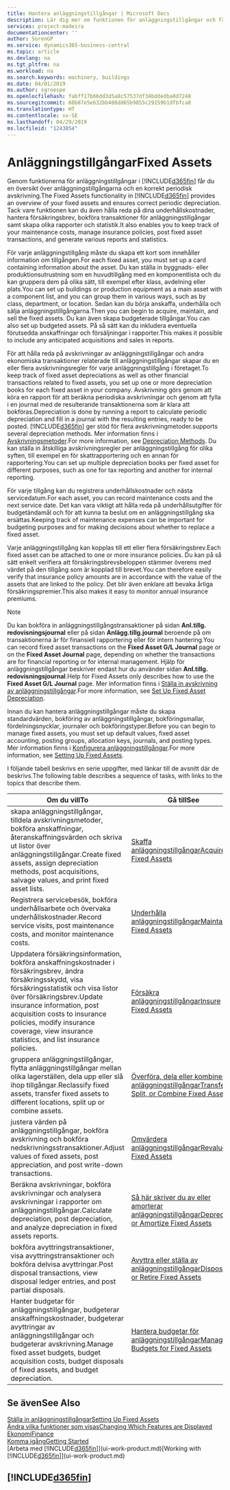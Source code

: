```yaml
---
title: Hantera anläggningstillgångar | Microsoft Docs
description: Lär dig mer om funktionen för anläggningstillgångar och få en översikt över hur du arbetar med anläggningstillgångar.
services: project-madeira
documentationcenter: ''
author: SorenGP
ms.service: dynamics365-business-central
ms.topic: article
ms.devlang: na
ms.tgt_pltfrm: na
ms.workload: na
ms.search.keywords: machinery, buildings
ms.date: 04/01/2019
ms.author: sgroespe
ms.openlocfilehash: fabff17b66dd3d5a8c57537df34bddedba0d7248
ms.sourcegitcommit: 60b87e5eb32bb408dd65b9855c29159b1dfbfca8
ms.translationtype: HT
ms.contentlocale: sv-SE
ms.lasthandoff: 04/29/2019
ms.locfileid: "1243854"
---
```

# <a name="fixed-assets"></a><span data-ttu-id="d2cf2-103">Anläggningstillgångar</span><span class="sxs-lookup"><span data-stu-id="d2cf2-103">Fixed Assets</span></span>
<span data-ttu-id="d2cf2-104">Genom funktionerna för anläggningstillgångar i [!INCLUDE[d365fin](includes/d365fin_md.md)] får du en översikt över anläggningstillgångarna och en korrekt periodisk avskrivning.</span><span class="sxs-lookup"><span data-stu-id="d2cf2-104">The Fixed Assets functionality in [!INCLUDE[d365fin](includes/d365fin_md.md)] provides an overview of your fixed assets and ensures correct periodic depreciation.</span></span> <span data-ttu-id="d2cf2-105">Tack vare funktionen kan du även hålla reda på dina underhållskostnader, hantera försäkringsbrev, bokföra transaktioner för anläggningstillgångar samt skapa olika rapporter och statistik.</span><span class="sxs-lookup"><span data-stu-id="d2cf2-105">It also enables you to keep track of your maintenance costs, manage insurance policies, post fixed asset transactions, and generate various reports and statistics.</span></span>

<span data-ttu-id="d2cf2-106">För varje anläggningstillgång måste du skapa ett kort som innehåller information om tillgången.</span><span class="sxs-lookup"><span data-stu-id="d2cf2-106">For each fixed asset, you must set up a card containing information about the asset.</span></span> <span data-ttu-id="d2cf2-107">Du kan ställa in byggnads- eller produktionsutrustning som en huvudtillgång med en komponentlista och du kan gruppera dem på olika sätt, till exempel efter klass, avdelning eller plats.</span><span class="sxs-lookup"><span data-stu-id="d2cf2-107">You can set up buildings or production equipment as a main asset with a component list, and you can group them in various ways, such as by class, department, or location.</span></span> <span data-ttu-id="d2cf2-108">Sedan kan du börja anskaffa, underhålla och sälja anläggningstillgångarna.</span><span class="sxs-lookup"><span data-stu-id="d2cf2-108">Then you can begin to acquire, maintain, and sell the fixed assets.</span></span> <span data-ttu-id="d2cf2-109">Du kan även skapa budgeterade tillgångar.</span><span class="sxs-lookup"><span data-stu-id="d2cf2-109">You can also set up budgeted assets.</span></span> <span data-ttu-id="d2cf2-110">På så sätt kan du inkludera eventuella förutsedda anskaffningar och försäljningar i rapporter.</span><span class="sxs-lookup"><span data-stu-id="d2cf2-110">This makes it possible to include any anticipated acquisitions and sales in reports.</span></span>

<span data-ttu-id="d2cf2-111">För att hålla reda på avskrivningar av anläggningstillgångar och andra ekonomiska transaktioner relaterade till anläggningstillgångar skapar du en eller flera avskrivningsregler för varje anläggningstillgång i företaget.</span><span class="sxs-lookup"><span data-stu-id="d2cf2-111">To keep track of fixed asset depreciations as well as other financial transactions related to fixed assets, you set up one or more depreciation books for each fixed asset in your company.</span></span> <span data-ttu-id="d2cf2-112">Avskrivning görs genom att köra en rapport för att beräkna periodiska avskrivningar och genom att fylla i en journal med de resulterande transaktionerna som är klara att bokföras.</span><span class="sxs-lookup"><span data-stu-id="d2cf2-112">Depreciation is done by running a report to calculate periodic depreciation and fill in a journal with the resulting entries, ready to be posted.</span></span> [!INCLUDE[d365fin](includes/d365fin_md.md)] <span data-ttu-id="d2cf2-113">ger stöd för flera avskrivningmetoder.</span><span class="sxs-lookup"><span data-stu-id="d2cf2-113">supports several depreciation methods.</span></span> <span data-ttu-id="d2cf2-114">Mer information finns i [Avskrivningsmetoder](fa-depreciation-methods.md).</span><span class="sxs-lookup"><span data-stu-id="d2cf2-114">For more information, see [Depreciation Methods](fa-depreciation-methods.md).</span></span> <span data-ttu-id="d2cf2-115">Du kan ställa in åtskilliga avskrivningsregler per anläggningstillgång för olika syften, till exempel en för skattrapportering och en annan för rapportering.</span><span class="sxs-lookup"><span data-stu-id="d2cf2-115">You can set up multiple depreciation books per fixed asset for different purposes, such as one for tax reporting and another for internal reporting.</span></span>

<span data-ttu-id="d2cf2-116">För varje tillgång kan du registrera underhållskostnader och nästa servicedatum.</span><span class="sxs-lookup"><span data-stu-id="d2cf2-116">For each asset, you can record maintenance costs and the next service date.</span></span> <span data-ttu-id="d2cf2-117">Det kan vara viktigt att hålla reda på underhållsutgifter för budgetändamål och för att kunna ta beslut om en anläggningstillgång ska ersättas.</span><span class="sxs-lookup"><span data-stu-id="d2cf2-117">Keeping track of maintenance expenses can be important for budgeting purposes and for making decisions about whether to replace a fixed asset.</span></span>

<span data-ttu-id="d2cf2-118">Varje anläggningstillgång kan kopplas till ett eller flera försäkringsbrev.</span><span class="sxs-lookup"><span data-stu-id="d2cf2-118">Each fixed asset can be attached to one or more insurance policies.</span></span> <span data-ttu-id="d2cf2-119">Du kan på så sätt enkelt verifiera att försäkringsbrevsbeloppen stämmer överens med värdet på den tillgång som är kopplad till brevet.</span><span class="sxs-lookup"><span data-stu-id="d2cf2-119">You can therefore easily verify that insurance policy amounts are in accordance with the value of the assets that are linked to the policy.</span></span> <span data-ttu-id="d2cf2-120">Det blir även enklare att bevaka årliga försäkringspremier.</span><span class="sxs-lookup"><span data-stu-id="d2cf2-120">This also makes it easy to monitor annual insurance premiums.</span></span>

> [!NOTE]  
>   <span data-ttu-id="d2cf2-121">Du kan bokföra in anläggningstillgångstransaktioner på sidan **Anl.tillg. redovisningsjournal** eller på sidan **Anlägg.tillg.journal** beroende på om transaktionerna är för finansiell rapportering eller för intern hantering.</span><span class="sxs-lookup"><span data-stu-id="d2cf2-121">You can record fixed asset transactions on the **Fixed Asset G/L Journal** page or on the **Fixed Asset Journal** page, depending on whether the transactions are for financial reporting or for internal management.</span></span> <span data-ttu-id="d2cf2-122">Hjälp för anläggningstillgångar beskriver endast hur du använder sidan **Anl.tillg. redovisningsjournal**.</span><span class="sxs-lookup"><span data-stu-id="d2cf2-122">Help for Fixed Assets only describes how to use the **Fixed Asset G/L Journal** page.</span></span> <span data-ttu-id="d2cf2-123">Mer information finns i [Ställa in avskrivning av anläggningstillgångar](fa-how-setup-depreciation.md).</span><span class="sxs-lookup"><span data-stu-id="d2cf2-123">For more information, see [Set Up Fixed Asset Depreciation](fa-how-setup-depreciation.md).</span></span>

<span data-ttu-id="d2cf2-124">Innan du kan hantera anläggningstillgångar måste du skapa standardvärden, bokföring av anläggningstillgångar, bokföringsmallar, fördelningsnycklar, journaler och bokföringstyper.</span><span class="sxs-lookup"><span data-stu-id="d2cf2-124">Before you can begin to manage fixed assets, you must set up default values, fixed asset accounting, posting groups, allocation keys, journals, and posting types.</span></span> <span data-ttu-id="d2cf2-125">Mer information finns i [Konfigurera anläggningstillgångar](fa-setup.md).</span><span class="sxs-lookup"><span data-stu-id="d2cf2-125">For more information, see [Setting Up Fixed Assets](fa-setup.md).</span></span>

<span data-ttu-id="d2cf2-126">I följande tabell beskrivs en serie uppgifter, med länkar till de avsnitt där de beskrivs.</span><span class="sxs-lookup"><span data-stu-id="d2cf2-126">The following table describes a sequence of tasks, with links to the topics that describe them.</span></span>

| <span data-ttu-id="d2cf2-127">Om du vill</span><span class="sxs-lookup"><span data-stu-id="d2cf2-127">To</span></span> | <span data-ttu-id="d2cf2-128">Gå till</span><span class="sxs-lookup"><span data-stu-id="d2cf2-128">See</span></span> |
| --- | --- |
| <span data-ttu-id="d2cf2-129">skapa anläggningstillgångar, tilldela avskrivningsmetoder, bokföra anskaffningar, återanskaffningsvärden och skriva ut listor över anläggningstillgångar.</span><span class="sxs-lookup"><span data-stu-id="d2cf2-129">Create fixed assets, assign depreciation methods, post acquisitions, salvage values, and print fixed asset lists.</span></span> |[<span data-ttu-id="d2cf2-130">Skaffa anläggningstillgångar</span><span class="sxs-lookup"><span data-stu-id="d2cf2-130">Acquire Fixed Assets</span></span>](fa-how-acquire.md) |
| <span data-ttu-id="d2cf2-131">Registrera servicebesök, bokföra underhållsarbete och övervaka underhållskostnader.</span><span class="sxs-lookup"><span data-stu-id="d2cf2-131">Record service visits, post maintenance costs, and monitor maintenance costs.</span></span> |[<span data-ttu-id="d2cf2-132">Underhålla anläggningstillgångar</span><span class="sxs-lookup"><span data-stu-id="d2cf2-132">Maintain Fixed Assets</span></span>](fa-how-maintain.md) |
| <span data-ttu-id="d2cf2-133">Uppdatera försäkringsinformation, bokföra anskaffningskostnader i försäkringsbrev, ändra försäkringsskydd, visa försäkringsstatistik och visa listor över försäkringsbrev.</span><span class="sxs-lookup"><span data-stu-id="d2cf2-133">Update insurance information, post acquisition costs to insurance policies, modify insurance coverage, view insurance statistics, and list insurance policies.</span></span> |[<span data-ttu-id="d2cf2-134">Försäkra anläggningstillgångar</span><span class="sxs-lookup"><span data-stu-id="d2cf2-134">Insure Fixed Assets</span></span>](fa-how-insure.md) |
| <span data-ttu-id="d2cf2-135">gruppera anläggningstillgångar, flytta anläggningstillgångar mellan olika lagerställen, dela upp eller slå ihop tillgångar.</span><span class="sxs-lookup"><span data-stu-id="d2cf2-135">Reclassify fixed assets, transfer fixed assets to different locations, split up or combine assets.</span></span> |[<span data-ttu-id="d2cf2-136">Överföra, dela eller kombinera anläggningstillgångar</span><span class="sxs-lookup"><span data-stu-id="d2cf2-136">Transfer, Split, or Combine Fixed Assets</span></span>](fa-how-trans-split-combine.md) |
| <span data-ttu-id="d2cf2-137">justera värden på anläggningstillgångar, bokföra avskrivning och bokföra nedskrivningsstransaktioner.</span><span class="sxs-lookup"><span data-stu-id="d2cf2-137">Adjust values of fixed assets, post appreciation, and post write-down transactions.</span></span> |[<span data-ttu-id="d2cf2-138">Omvärdera anläggningstillgångar</span><span class="sxs-lookup"><span data-stu-id="d2cf2-138">Revalue Fixed Assets</span></span>](fa-how-revalue.md) |
| <span data-ttu-id="d2cf2-139">Beräkna avskrivningar, bokföra avskrivningar och analysera avskrivningar i rapporter om anläggningstillgångar.</span><span class="sxs-lookup"><span data-stu-id="d2cf2-139">Calculate depreciation, post depreciation, and  analyze depreciation in fixed assets reports.</span></span> |[<span data-ttu-id="d2cf2-140">Så här skriver du av eller amorterar anläggningstillgångar</span><span class="sxs-lookup"><span data-stu-id="d2cf2-140">Depreciate or Amortize Fixed Assets</span></span>](fa-how-depreciate-amortize.md) |
| <span data-ttu-id="d2cf2-141">bokföra avyttringstransaktioner, visa avyttringstransaktioner och bokföra delvisa avyttringar.</span><span class="sxs-lookup"><span data-stu-id="d2cf2-141">Post disposal transactions, view disposal ledger entries, and post partial disposals.</span></span> |[<span data-ttu-id="d2cf2-142">Avyttra eller ställa av anläggningstillgångar</span><span class="sxs-lookup"><span data-stu-id="d2cf2-142">Dispose of or Retire Fixed Assets</span></span>](fa-how-dispose-retire.md) |
| <span data-ttu-id="d2cf2-143">Hanter budgetar för anläggningstillgångar, budgeterar anskaffningskostnader, budgeterar avyttringar av anläggningstillgångar och budgeterar avskrivning.</span><span class="sxs-lookup"><span data-stu-id="d2cf2-143">Manage fixed asset budgets, budget acquisition costs, budget disposals of fixed assets, and budget depreciation.</span></span> |[<span data-ttu-id="d2cf2-144">Hantera budgetar för anläggningstillgångar</span><span class="sxs-lookup"><span data-stu-id="d2cf2-144">Manage Budgets for Fixed Assets</span></span>](fa-how-manage-budgets.md) |

## <a name="see-also"></a><span data-ttu-id="d2cf2-145">Se även</span><span class="sxs-lookup"><span data-stu-id="d2cf2-145">See Also</span></span>
[<span data-ttu-id="d2cf2-146">Ställa in anläggningstillgångar</span><span class="sxs-lookup"><span data-stu-id="d2cf2-146">Setting Up Fixed Assets</span></span>](fa-setup.md)  
[<span data-ttu-id="d2cf2-147">Ändra vilka funktioner som visas</span><span class="sxs-lookup"><span data-stu-id="d2cf2-147">Changing Which Features are Displayed</span></span>](ui-experiences.md)  
[<span data-ttu-id="d2cf2-148">Ekonomi</span><span class="sxs-lookup"><span data-stu-id="d2cf2-148">Finance</span></span>](finance.md)  
[<span data-ttu-id="d2cf2-149">Komma igång</span><span class="sxs-lookup"><span data-stu-id="d2cf2-149">Getting Started</span></span>](product-get-started.md)  
<span data-ttu-id="d2cf2-150">[Arbeta med [!INCLUDE[d365fin](includes/d365fin_md.md)]](ui-work-product.md)</span><span class="sxs-lookup"><span data-stu-id="d2cf2-150">[Working with [!INCLUDE[d365fin](includes/d365fin_md.md)]](ui-work-product.md)</span></span>

## [!INCLUDE[d365fin](includes/free_trial_md.md)]  
 

